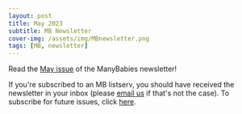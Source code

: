 ```yaml
---
layout: post
title: May 2023
subtitle: MB Newsletter
cover-img: /assets/img/MBnewsletter.png
tags: [MB, newsletter]
---
```


Read the [May issue](https://mailchi.mp/manybabies/2023-may-newsletter) of the ManyBabies newsletter!

If you're subscribed to an MB listserv, you should have received the newsletter in your inbox (please [email us](mailto:contact@manybabies.org) if that's not the case). To subscribe for future issues, click [here](https://t.co/7zxifYO7qN?amp=1).